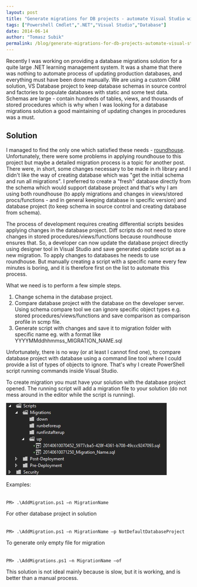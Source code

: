 ```yaml
---
layout: post
title: "Generate migrations for DB projects - automate Visual Studio with powershell"
tags: ["Powershell Cmdlet",".NET","Visual Studio","Database"]
date: 2014-06-14
author: "Tomasz Subik"
permalink: /blog/generate-migrations-for-db-projects-automate-visual-studio-with-powershell/
---
```


Recently I was working on providing a database migrations solution for a quite large
.NET learning management system. It was a shame that there was nothing to automate process
of updating production databases, and everything must have been done manually. We are using
a custom ORM solution, VS Database project to keep database schemas in source control and
factories to populate databases with static and some test data. Schemas are large - contain
hundreds of tables, views, and thousands of stored procedures which is why when I was looking
for a database migrations solution a good maintaining of updating changes in procedures was a must.

<!--more-->

## Solution

I managed to find the only one which satisfied these needs - [roundhouse](https://github.com/chucknorris/roundhouse).
Unfortunately, there were some problems in applying roundhouse to this project but maybe a detailed
migration process is a topic for another post. There were, in short, some changes necessary to be made in rh
library and I didn't like the way of creating database which was "get the initial schema and run all migrations".
I preferred to create a "fresh" database directly from the schema which would support database project
and that's why I am using both roundhouse (to apply migrations and changes in views/stored procs/functions -
and in general keeping database in specific version) and database project (to keep schema in source
control and creating database from schema).

The process of development requires creating differential scripts besides applying changes
in the database project. Diff scripts do not need to store changes in stored procedures/views/functions
because roundhouse ensures that. So, a developer can now update the database project directly using
designer tool in Visual Studio and save generated update script as a new migration.
To apply changes to databases he needs to use roundhouse. But manually creating a script with
a specific name every few minutes is boring, and it is therefore first on the list to automate this process.

What we need is to perform a few simple steps.

1.  Change schema in the database project.
2.  Compare database project with the database on the developer server. Using schema compare tool we can
ignore specific object types e.g. stored procedures/views/functions and save comparison as comparison profile in scmp file.
3.  Generate script with changes and save it to migration folder with specific name eg. with a format
like YYYYMMddhhmmss_MIGRATION_NAME.sql

Unfortunately, there is no way (or at least I cannot find one), to compare database project with database
using a command line tool where I could provide a list of types of objects to ignore.
That's why I create PowerShell script running commands inside Visual Studio.

<script src="https://gist.github.com/tsubik/34d2d80e90a924fc718c.js"></script>

To create migration you must have your solution with the database project opened.
The running script will add a migration file to your solution (do not mess around in the editor while the script is running).

![Migration file added to solution](/images/blog/migration_file.jpg)

Examples:

<code>
PM> .\AddMigration.ps1 –n MigrationName
</code>

For other database project in solution

<code>
PM> .\AddMigration.ps1 –n MigrationName –p NotDefaultDatabaseProject
</code>

To generate only empty file for migration

<code>
PM> .\AddMigrations.ps1 –n MigrationName –of
</code>

This solution is not ideal mainly because is slow, but it is working, and is better than a manual process.

